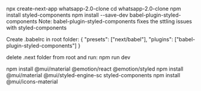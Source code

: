 npx create-next-app whatsapp-2.0-clone
cd whatsapp-2.0-clone
npm install styled-components
npm install --save-dev babel-plugin-styled-components
Note: babel-plugin-styled-components fixes the sttling issues with styled-components

Create .babelrc in root folder:
{
"presets": ["next/babel"],
"plugins": ["babel-plugin-styled-components"]
}

delete .next folder from root and run:
npm run dev

npm install @mui/material @emotion/react @emotion/styled
npm install @mui/material @mui/styled-engine-sc styled-components
npm install @mui/icons-material
